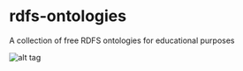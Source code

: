 # rdfs-ontologies
A collection of free RDFS ontologies for educational purposes

![alt tag](http://mirrors.creativecommons.org/presskit/icons/zero.large.png)
